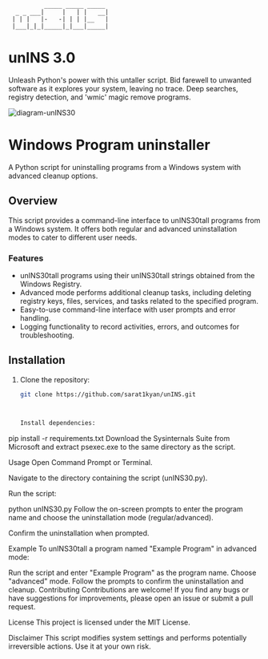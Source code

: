                                 
              _____ _____ _____ 
      _ _ ___|     |   | |   __|
     | | |   |-   -| | | |__   |
     |___|_|_|_____|_|___|_____|
                                                         

# unINS 3.0
Unleash Python's power with this untaller script. Bid farewell to unwanted software as it explores your system, leaving no trace. Deep searches, registry detection, and 'wmic' magic remove programs.

![diagram-unINS30](https://github.com/sarat1kyan/unINS/assets/91123731/b80db934-d222-4608-84c8-4e60e5a0cc44)


# Windows Program uninstaller

A Python script for uninstalling programs from a Windows system with advanced cleanup options.

## Overview

This script provides a command-line interface to unINS30tall programs from a Windows system. It offers both regular and advanced uninstallation modes to cater to different user needs.

### Features

- unINS30tall programs using their unINS30tall strings obtained from the Windows Registry.
- Advanced mode performs additional cleanup tasks, including deleting registry keys, files, services, and tasks related to the specified program.
- Easy-to-use command-line interface with user prompts and error handling.
- Logging functionality to record activities, errors, and outcomes for troubleshooting.

## Installation

1. Clone the repository:

   ```bash
   git clone https://github.com/sarat1kyan/unINS.git



   Install dependencies:

pip install -r requirements.txt
Download the Sysinternals Suite from Microsoft and extract psexec.exe to the same directory as the script.

Usage
Open Command Prompt or Terminal.

Navigate to the directory containing the script (unINS30.py).

Run the script:

python unINS30.py
Follow the on-screen prompts to enter the program name and choose the uninstallation mode (regular/advanced).

Confirm the uninstallation when prompted.

Example
To unINS30tall a program named "Example Program" in advanced mode:

Run the script and enter "Example Program" as the program name.
Choose "advanced" mode.
Follow the prompts to confirm the uninstallation and cleanup.
Contributing
Contributions are welcome! If you find any bugs or have suggestions for improvements, please open an issue or submit a pull request.

License
This project is licensed under the MIT License.

Disclaimer
This script modifies system settings and performs potentially irreversible actions. Use it at your own risk.
